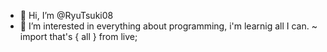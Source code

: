- 👋 Hi, I’m @RyuTsuki08
- 👀 I’m interested in everything about programming, i'm learnig all I can.
 ~   import that's { all } from live;
<!---
RyuTsuki08/RyuTsuki08 is a ✨ special ✨ repository because its `README.md` (this file) appears on your GitHub profile.
You can click the Preview link to take a look at your changes.
--->
